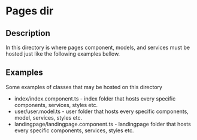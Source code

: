 # Pages dir

## Description
In this directory is where pages component, models, and services must be hosted just like the following examples bellow.

## Examples
Some examples of classes that may be hosted on this directory
 - index/index.component.ts - index folder that hosts every specific components, services, styles etc.
 - user/user.model.ts - user folder that hosts every specific components, model, services, styles etc.
 - landingpage/landingpage.component.ts - landingpage folder that hosts every specific components, services, styles etc.
